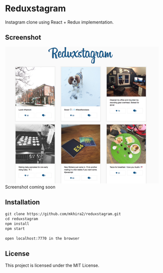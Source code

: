 # Reduxstagram

Instagram clone using React + Redux implementation.

## Screenshot
![Reduxstagram](/images/reduxstagram.png)
Screenshot coming soon

## Installation

```
git clone https://github.com/mkhira2/reduxstagram.git
cd reduxstagram
npm install
npm start

open localhost:7770 in the browser
```

## License

This project is licensed under the MIT License.
